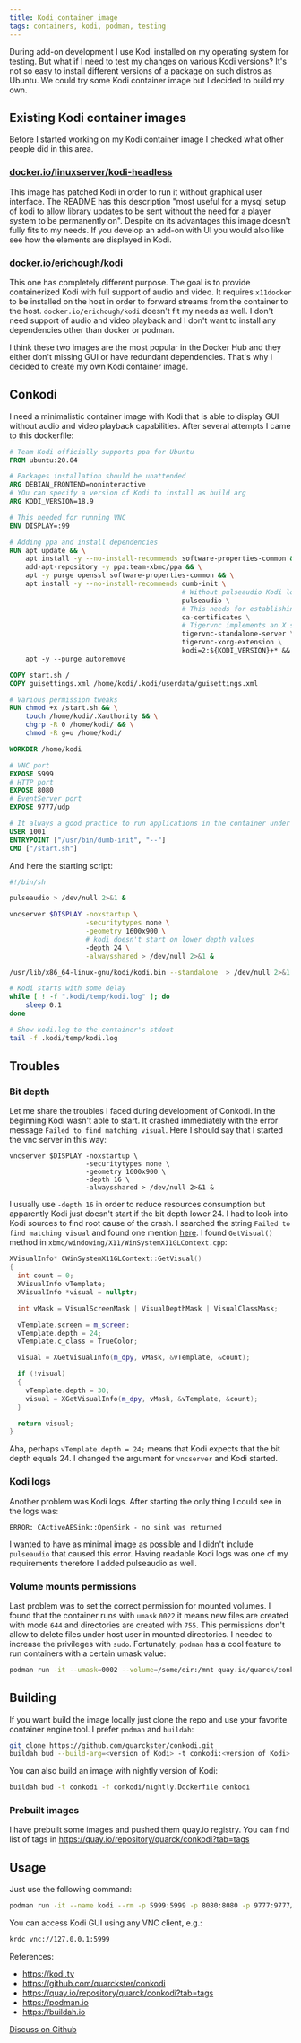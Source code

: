 ```yaml
---
title: Kodi container image
tags: containers, kodi, podman, testing
---
```

During add-on development I use Kodi installed on my operating system for testing. But what if I
need to test my changes on various Kodi versions? It's not so easy to install different versions
of a package on such distros as Ubuntu. We could try some Kodi container image but I decided to
build my own.

## Existing Kodi container images

Before I started working on my Kodi container image I checked what other people did in this area.

### [docker.io/linuxserver/kodi-headless](https://github.com/linuxserver/docker-kodi-headless)

This image has patched Kodi in order to run it without graphical user interface. The README has
this description "most useful for a mysql setup of kodi to allow library updates to be sent without
the need for a player system to be permanently on". Despite on its advantages this image doesn't
fully fits to my needs. If you develop an add-on with UI you would also like see how the elements
are displayed in Kodi.

### [docker.io/erichough/kodi](https://github.com/ehough/docker-kodi)

This one has completely different purpose. The goal is to provide containerized Kodi with full
support of audio and video. It requires `x11docker` to be installed on the host in order to forward
streams from the container to the host. `docker.io/erichough/kodi` doesn't fit my needs as well. I
don't need support of audio and video playback and I don't want to install any dependencies other
than docker or podman.

I think these two images are the most popular in the Docker Hub and they either don't missing GUI
or have redundant dependencies. That's why I decided to create my own Kodi container image.

## Conkodi

I need a minimalistic container image with Kodi that is able to display GUI without audio and
video playback capabilities. After several attempts I came to this dockerfile:

```dockerfile
# Team Kodi officially supports ppa for Ubuntu
FROM ubuntu:20.04

# Packages installation should be unattended
ARG DEBIAN_FRONTEND=noninteractive
# YOu can specify a version of Kodi to install as build arg
ARG KODI_VERSION=18.9

# This needed for running VNC
ENV DISPLAY=:99 

# Adding ppa and install dependencies
RUN apt update && \
    apt install -y --no-install-recommends software-properties-common && \
    add-apt-repository -y ppa:team-xbmc/ppa && \
    apt -y purge openssl software-properties-common && \
    apt install -y --no-install-recommends dumb-init \
                                           # Without pulseaudio Kodi logs are unreadble and useless
                                           pulseaudio \
                                           # This needs for establishing SSL connections 
                                           ca-certificates \
                                           # Tigervnc implements an X server and provides VNC access
                                           tigervnc-standalone-server \
                                           tigervnc-xorg-extension \
                                           kodi=2:${KODI_VERSION}+* && \
    apt -y --purge autoremove

COPY start.sh /
COPY guisettings.xml /home/kodi/.kodi/userdata/guisettings.xml

# Various permission tweaks
RUN chmod +x /start.sh && \
    touch /home/kodi/.Xauthority && \
    chgrp -R 0 /home/kodi/ && \
    chmod -R g=u /home/kodi/

WORKDIR /home/kodi

# VNC port
EXPOSE 5999
# HTTP port
EXPOSE 8080
# EventServer port
EXPOSE 9777/udp

# It always a good practice to run applications in the container under some user
USER 1001
ENTRYPOINT ["/usr/bin/dumb-init", "--"]
CMD ["/start.sh"]
```

And here the starting script:

```bash
#!/bin/sh

pulseaudio > /dev/null 2>&1 &

vncserver $DISPLAY -noxstartup \
                   -securitytypes none \
                   -geometry 1600x900 \
                   # kodi doesn't start on lower depth values
                   -depth 24 \
                   -alwaysshared > /dev/null 2>&1 &

/usr/lib/x86_64-linux-gnu/kodi/kodi.bin --standalone  > /dev/null 2>&1 &

# Kodi starts with some delay
while [ ! -f ".kodi/temp/kodi.log" ]; do
    sleep 0.1
done

# Show kodi.log to the container's stdout
tail -f .kodi/temp/kodi.log
```

## Troubles

### Bit depth

Let me share the troubles I faced during development of Conkodi. In the beginning Kodi wasn't able
to start. It crashed immediately with the error message `Failed to find matching visual`. Here I
should say that I started the vnc server in this way:

```shell
vncserver $DISPLAY -noxstartup \
                   -securitytypes none \
                   -geometry 1600x900 \
                   -depth 16 \
                   -alwaysshared > /dev/null 2>&1 &
```

I usually use `-depth 16` in order to reduce resources consumption but apparently Kodi just doesn't
start if the bit depth lower 24. I had to look into Kodi sources to find root cause of the crash.
I searched the string `Failed to find matching visual` and found one mention [here](https://github.com/xbmc/xbmc/blob/5230b683323ca58c62459a371c1306a6cb4d4644/xbmc/windowing/X11/WinSystemX11.cpp#L720). I found
`GetVisual()` method in `xbmc/windowing/X11/WinSystemX11GLContext.cpp`:

```c++
XVisualInfo* CWinSystemX11GLContext::GetVisual()
{
  int count = 0;
  XVisualInfo vTemplate;
  XVisualInfo *visual = nullptr;

  int vMask = VisualScreenMask | VisualDepthMask | VisualClassMask;

  vTemplate.screen = m_screen;
  vTemplate.depth = 24;
  vTemplate.c_class = TrueColor;

  visual = XGetVisualInfo(m_dpy, vMask, &vTemplate, &count);

  if (!visual)
  {
    vTemplate.depth = 30;
    visual = XGetVisualInfo(m_dpy, vMask, &vTemplate, &count);
  }

  return visual;
}
```

Aha, perhaps `vTemplate.depth = 24;` means that Kodi expects that the bit depth equals 24. I changed
the argument for `vncserver` and Kodi started.

### Kodi logs

Another problem was Kodi logs. After starting the only thing I could see in the logs was:

```text
ERROR: CActiveAESink::OpenSink - no sink was returned
```

I wanted to have as minimal image as possible and I didn't include `pulseaudio` that caused this
error. Having readable Kodi logs was one of my requirements therefore I added pulseaudio as well.

### Volume mounts permissions

Last problem was to set the correct permission for mounted volumes. I found that the container runs
with `umask` `0022` it means new files are created with mode `644` and directories are created with
`755`.  This permissions don't allow to delete files under host user in mounted directories. I
needed to increase the privileges with `sudo`. Fortunately, `podman` has a cool feature to run
containers with a certain umask value:

```bash
podman run -it --umask=0002 --volume=/some/dir:/mnt quay.io/quarck/conkodi:18
```

## Building

If you want build the image locally just clone the repo and use your favorite container engine tool.
I prefer `podman` and `buildah`:

```bash
git clone https://github.com/quarckster/conkodi.git
buildah bud --build-arg=<version of Kodi> -t conkodi:<version of Kodi> -f conkodi/stable.Dockerfile conkodi
```

You can also build an image with nightly version of Kodi:

```bash
buildah bud -t conkodi -f conkodi/nightly.Dockerfile conkodi
```

### Prebuilt images

I have prebuilt some images and pushed them quay.io registry. You can find list of tags in
<https://quay.io/repository/quarck/conkodi?tab=tags>

## Usage

Just use the following command:

```bash
podman run -it --name kodi --rm -p 5999:5999 -p 8080:8080 -p 9777:9777/udp quay.io/quarck/conkodi:18
```

You can access Kodi GUI using any VNC client, e.g.:

```bash
krdc vnc://127.0.0.1:5999
```

References:

* <https://kodi.tv>
* <https://github.com/quarckster/conkodi>
* <https://quay.io/repository/quarck/conkodi?tab=tags>
* <https://podman.io>
* <https://buildah.io>

[Discuss on Github](https://github.com/quarckster/blog.misharov.pro/discussions/9)
